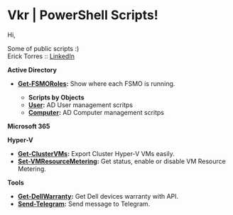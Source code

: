 # Vkr | PowerShell Scripts!

Hi,
<p>Some of public scripts :)<br />
Erick Torres :: <a href="https://www.linkedin.com/in/erickvtorres/">LinkedIn</a>

  <strong>Active Directory</strong>
- <strong><a href="https://github.com/erickvtorres/Vkr/blob/main/Active%20Directory/Get-FSMORoles.ps1">Get-FSMORoles</a>:</strong> Show where each FSMO is running.

  - <strong>Scripts by Objects</strong>
  - <strong><a href="https://github.com/erickvtorres/Vkr/tree/main/Active%20Directory/User">User</a>:</strong> AD User management scritps
  - <strong><a href="https://github.com/erickvtorres/Vkr/tree/main/Active%20Directory/Computer">Computer</a>:</strong> AD Computer management scritps

<strong>Microsoft 365</strong>

<strong>Hyper-V</strong>
- <strong><a href="https://github.com/erickvtorres/Vkr/blob/main/Hyper-V/Get-ClusterVMs.ps1">Get-ClusterVMs</a>:</strong> Export Cluster Hyper-V VMs easily.
- <strong><a href="https://github.com/erickvtorres/Vkr/blob/main/Hyper-V/Set-VMResourceMetering.ps1">Set-VMResourceMetering</a>:</strong> Get status, enable or disable VM Resource Metering.

<strong>Tools</strong>
- <strong><a href="https://github.com/erickvtorres/Vkr/blob/main/Tools/Get-DellWarranty.ps1">Get-DellWarranty</a>:</strong> Get Dell devices warranty with API.
- <strong><a href="https://github.com/erickvtorres/Vkr/blob/main/Tools/Send-Telegram.ps1">Send-Telegram</a>:</strong> Send message to Telegram.
